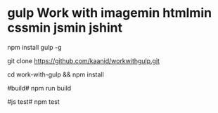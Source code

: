 # gulp Work with imagemin htmlmin cssmin jsmin jshint



npm install gulp -g

git clone https://github.com/kaanid/workwithgulp.git

cd work-with-gulp && npm install

#build#
npm run build

#js test#
npm test
